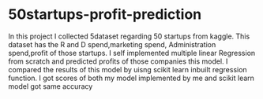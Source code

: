 # 50startups-profit-prediction
In this project I collected 5dataset regarding 50 startups from kaggle. This dataset has the R and D spend,marketing spend, Administration spend,profit of those startups. I self implemented multiple linear Regression from scratch and predicted profits of those companies this model. I compared the results of this model by uisng scikit learn inbuilt regression function. I got scores of both my model implemented by me and scikit learn model got same accuracy
